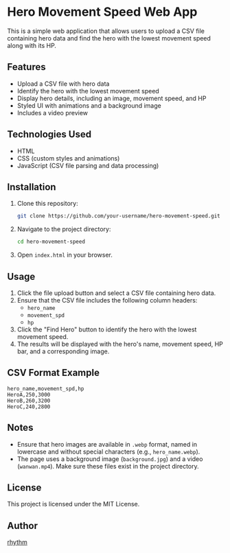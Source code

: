 # Hero Movement Speed Web App

This is a simple web application that allows users to upload a CSV file containing hero data and find the hero with the lowest movement speed along with its HP.

## Features
- Upload a CSV file with hero data
- Identify the hero with the lowest movement speed
- Display hero details, including an image, movement speed, and HP
- Styled UI with animations and a background image
- Includes a video preview

## Technologies Used
- HTML
- CSS (custom styles and animations)
- JavaScript (CSV file parsing and data processing)

## Installation
1. Clone this repository:
   ```bash
   git clone https://github.com/your-username/hero-movement-speed.git
   ```
2. Navigate to the project directory:
   ```bash
   cd hero-movement-speed
   ```
3. Open `index.html` in your browser.

## Usage
1. Click the file upload button and select a CSV file containing hero data.
2. Ensure that the CSV file includes the following column headers:
   - `hero_name`
   - `movement_spd`
   - `hp`
3. Click the "Find Hero" button to identify the hero with the lowest movement speed.
4. The results will be displayed with the hero's name, movement speed, HP bar, and a corresponding image.

## CSV Format Example
```csv
hero_name,movement_spd,hp
HeroA,250,3000
HeroB,260,3200
HeroC,240,2800
```

## Notes
- Ensure that hero images are available in `.webp` format, named in lowercase and without special characters (e.g., `hero_name.webp`).
- The page uses a background image (`background.jpg`) and a video (`wanwan.mp4`). Make sure these files exist in the project directory.

## License
This project is licensed under the MIT License.

## Author
[rhythm](https://github.com/rhythm0914)

